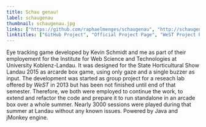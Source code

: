 ```yaml
---
title: Schau genau!
label: schaugenau
thumbnail: schaugenau.jpg
links: ["https://github.com/raphaelmenges/schaugenau", "http://schaugenau.west.uni-koblenz.de/", "http://west.uni-koblenz.de/en/research/projects/schau-genau"]
linktitles: ["GitHub Project", "Official Project Page", "WeST Project Page"]
---
```

Eye tracking game developed by Kevin Schmidt and me as part of their employement for the Institute for Web Science and Technologies at University Koblenz-Landau. It was designed for the State Horticultural Show Landau 2015 as arcarde box game, using only gaze and a single buzzer as input. The development was started as group project for a reseach lab offered by *WeST* in 2013 but has been not finished until end of that semester. Therefore, we both were employed to continue the work, to extend and refactor the code and prepare it to run standalone in an arcade box over a whole summer. Nearly 3000 sessions were played during that summer at Landau without any known issues. Powered by Java and jMonkey engine.


